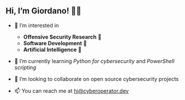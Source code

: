 ## Hi, I’m Giordano! 👨‍💻

- 👀 I’m interested in

  - **Offensive Security Research** 🦖
  - **Software Development** 🦕
  - **Artificial Intelligence** 🤖
- 🌱 I’m currently learning *Python for cybersecurity* and *PowerShell scripting*
- 💞️ I’m looking to collaborate on open source cybersecurity projects 
- 📫 You can reach me at hi@cyberoperator.dev

<!---
Yoryov/Yoryov is a ✨ special ✨ repository because its `README.md` (this file) appears on your GitHub profile.
You can click the Preview link to take a look at your changes.
--->
